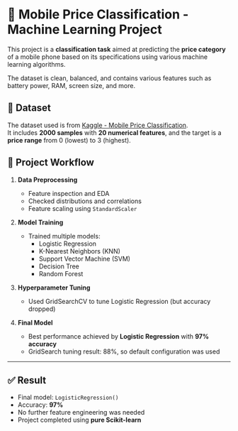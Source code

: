 # 📱 Mobile Price Classification - Machine Learning Project

This project is a **classification task** aimed at predicting the **price category** of a mobile phone based on its specifications using various machine learning algorithms.  

The dataset is clean, balanced, and contains various features such as battery power, RAM, screen size, and more.  



## 📂 Dataset

The dataset used is from [Kaggle - Mobile Price Classification](https://www.kaggle.com/iabhishekofficial/mobile-price-classification).  
It includes **2000 samples** with **20 numerical features**, and the target is a **price range** from 0 (lowest) to 3 (highest).



## 🚀 Project Workflow

1. **Data Preprocessing**
   - Feature inspection and EDA
   - Checked distributions and correlations
   - Feature scaling using `StandardScaler`

2. **Model Training**
   - Trained multiple models:
     - Logistic Regression
     - K-Nearest Neighbors (KNN)
     - Support Vector Machine (SVM)
     - Decision Tree
     - Random Forest

3. **Hyperparameter Tuning**
   - Used GridSearchCV to tune Logistic Regression (but accuracy dropped)

4. **Final Model**
   - Best performance achieved by **Logistic Regression** with **97% accuracy**
   - GridSearch tuning result: 88%, so default configuration was used

---

## ✅ Result

- Final model: `LogisticRegression()`
- Accuracy: **97%**
- No further feature engineering was needed
- Project completed using **pure Scikit-learn**
